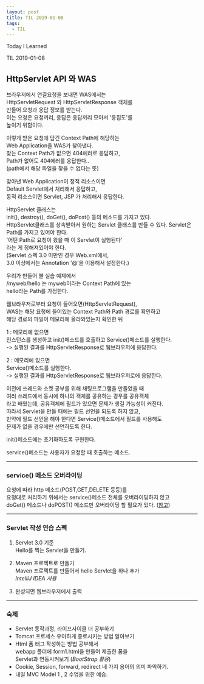 ```yaml
---
layout: post
title: TIL 2019-01-08
tags:
  - TIL
---
```


Today I Learned

TIL 2019-01-08

## HttpServlet API 와 WAS

브라우저에서 연결요청을 보내면 WAS에서는  
HttpServletRequest 와 HttpServletResponse 객체를  
만들어 요청과 응답 정보를 받는다.  
이는 요청은 요청끼리, 응답은 응답끼리 모아서 '응집도'를  
높이기 위함이다.

이렇게 받은 요청에 담긴 Context Path에 해당하는  
Web Application을 WAS가 찾아낸다.  
찾는 Context Path가 없으면 404에러로 응답하고,  
Path가 없어도 404에러를 응답한다..  
(path에서 해당 파일을 찾을 수 없다는 뜻)  

찾아낸 Web Application이 정적 리소스이면  
Default Servlet에서 처리해서 응답하고,  
동적 리소스이면 Servlet, JSP 가 처리해서 응답한다.

HttpServlet 클래스는  
init(), destroy(), doGet(), doPost() 등의 메소드를  가지고 있다.  
HttpServlet클래스를 상속받아서 원하는 Servlet 클래스를 만들 수 있다.
Servlet은 Path를 가지고 있어야 한다.  
'어떤 Path로 요청이 왔을 때 이 Servlet이 실행된다'  
라는 게 정해져있어야 한다.  
(Servlet 스펙 3.0 미만인 경우 Web.xml에서,  
3.0 이상에서는 Annotation '@'을 이용해서 설정한다.)

우리가 만들어 볼 실습 예제에서  
/myweb/hello 는 myweb이라는 Context Path에 있는  
hello라는 Path를 가정한다.  

웹브라우저로부터 요청이 들어오면(HttpServletRequest),  
WAS는 해당 요청에 들어있는 Context Path와 Path 경로를 확인하고  
해당 경로의 파일이 메모리에 올라와있는지 확인한 뒤  

1 : 메모리에 없으면  
 인스턴스를 생성하고 init()메소드를 호출하고 Service()메소드를 실행한다.  
-> 실행된 결과를 HttpServletResponse로 웹브라우저에 응답한다.  

2 : 메모리에 있으면  
 Service()메소드를 실행한다.  
 -> 실행된 결과를 HttpServletResponse로 웹브라우저로에 응답한다.

이전에 쓰레드와 소켓 공부를 위해 채팅프로그램을 만들었을 때  
여러 쓰레드에서 동시에 하나의 객체를 공유하는 경우를 공유객체  
라고 배웠는데, 공유객체에 필드가 있으면 문제가 생길 가능성이 커진다.  
따라서 Servlet을 만들 때에는 필드 선언을 되도록 하지 않고,  
만약에 필드 선언을 해야 한다면 Service()메소드에서 필드를 사용해도  
문제가 없을 경우에만 선언하도록 한다.

init()메소드에는 초기화하도록 구현한다.  

service()메소드는 사용자가 요청할 때 호출하는 메소드.  

---

### service() 메소드 오버라이딩
  
  요청에 따라 http 메소드(POST,GET,DELETE 등등)를  
  요청대로 처리하기 위해서는 service()메소드 전체를 오버라이딩하지 않고  
  doGet() 메소드나 doPOST() 메소드만 오버라이딩 할 필요가 있다.  ([참고](http://jkkang.net/java/servlet/servlet-3.html))  

---

### Servlet 작성 연습 스펙

1. Servlet 3.0 기준  
  Hello를 찍는 Servlet을 만들기.

2. Maven 프로젝트로 만들기  
  Maven 프로젝트를 만들어서 hello Servlet을 하나 추가  
  *IntelliJ IDEA 사용*

3. 완성되면 웹브라우저에서 출력

---

### 숙제
* Servlet 동작과정, 라이프사이클 더 공부하기
* Tomcat 프로세스 우아하게 종료시키는 방법 알아보기
* Html 폼 태그 작성하는 방법 공부해서   
   webapp 폴더에 form1.html을 만들어 제출한 폼을  
   Servlet과 연동시켜보기 (*BootStrap 활용*)
* Cookie, Session, forward, redirect 네 가지 용어의 의미 파악하기.
* 내일 MVC Model 1 , 2 수업을 위한 예습.
